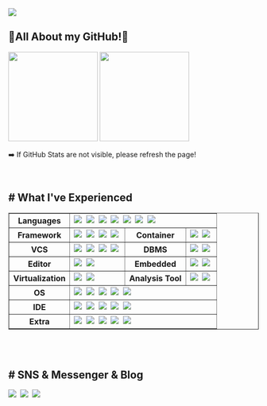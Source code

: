 <img src="https://capsule-render.vercel.app/api?type=Waving&color=FF0040&height=200&section=header&text=Welcome to Leona's GitHub!%&fontSize=40&fontColor=FFFFFF&fontAlign=65&fontAlignY=41" />


<h2>💎All About my GitHub!💎</h2>

<p align="left">
<img height="180em" src="https://github-readme-stats-pedz-alimhanhan.vercel.app/api?username=alimhanhan&theme=radical&show_icons=true&include_all_commits=true&count_private=true" />
<img height="180em" src="https://github-readme-stats-pedz-alimhanhan.vercel.app/api/top-langs/?username=alimhanhan&layout=compact&theme=dark&hide=jupyter%20notebook&langs_count=10&card_width=490" />
</p>
➡️ If GitHub Stats are not visible, please refresh the page!
</p>
<br>
<h2># What I've Experienced</h2>
<table border="1" style="width: 100%;">
  <tr>
    <th>Languages</th>
    <td colspan="3">
  <img src="https://img.shields.io/badge/C-A8B9CC?style=flat-square&logo=C&logoColor=white"/></a>&nbsp
  <img src="https://img.shields.io/badge/C++-00599C?style=flat-square&logo=C++&logoColor=white"/></a>&nbsp
  <img src="https://img.shields.io/badge/Java-007396?style=flat-square&logo=Java&logoColor=white"/></a>&nbsp
  <img src="https://img.shields.io/badge/JavaScript-F7DF1E?style=flat-square&logo=JavaScript&logoColor=white"/></a>&nbsp
  <img src="https://img.shields.io/badge/Python-3766AB?style=flat-square&logo=Python&logoColor=white"/></a>&nbsp
  <img src="https://img.shields.io/badge/Kotlin-7F52FF?style=flat-square&logo=Kotlin&logoColor=white"/></a>&nbsp
  <img src="https://img.shields.io/badge/Dart-0175C2?style=flat-square&logo=Dart&logoColor=white"/></a>&nbsp
</td>
  </tr>
  <tr>
    <th>Framework</th>
    <td><img src="https://img.shields.io/badge/Flask-000000?style=flat-square&logo=Flask&logoColor=white"/></a>&nbsp
  <img src="https://img.shields.io/badge/Spring Boot-6DB33F?style=flat-square&logo=springboot&logoColor=white"/></a>&nbsp
  <img src="https://img.shields.io/badge/Flutter-02569B?style=flat-square&logo=Flutter&logoColor=white"/></a>&nbsp
  <img src="https://img.shields.io/badge/Django-092E20?style=flat-square&logo=Django&logoColor=white"/></a>&nbsp</td>
    <th>Container</th>
    <td><img src="https://img.shields.io/badge/Docker-2496ED?style=flat-square&logo=Docker&logoColor=white"/></a>&nbsp
  <img src="https://img.shields.io/badge/Apache Tomcat-F8DC75?style=flat-square&logo=Apache Tomcat&logoColor=000000"/></a>&nbsp</td>
  </tr>
  <tr>
    <th>VCS</th>
    <td><img src="https://img.shields.io/badge/Notion-000000?style=flat-square&logo=Notion&logoColor=white"/></a>&nbsp
      <img src="https://img.shields.io/badge/Git-F05032?style=flat-square&logo=Git&logoColor=white"/></a>&nbsp
  <img src="https://img.shields.io/badge/GitHub-181717?style=flat-square&logo=GitHub&logoColor=white"/></a>&nbsp
  <img src="https://img.shields.io/badge/GitLab-FC6D26?style=flat-square&logo=GitLab&logoColor=white"/></a>&nbsp</td>
    <th>DBMS</th>
    <td><img src="https://img.shields.io/badge/Mysql-E6B91E?style=flat-square&logo=MySql&logoColor=000000"/></a>&nbsp
  <img src="https://img.shields.io/badge/SQLite-003B57?style=flat-square&logo=SQLite&logoColor=FFFFFF"/></a>&nbsp</td>
  </tr>
  <tr>
    <th>Editor</th>
    <td><img src="https://img.shields.io/badge/Sublime Text-FF9800?style=flat-square&logo=Sublime Text&logoColor=FFFFFF"/></a>&nbsp
  <img src="https://img.shields.io/badge/Visual Studio Code-007ACC?style=flat-square&logo=Visual Studio Code&logoColor=white"/></a>&nbsp</td>
    <th>Embedded</th>
    <td><img src="https://img.shields.io/badge/Raspberry Pi-A22846?style=flat-square&logo=Raspberry Pi&logoColor=white"/></a>&nbsp
  <img src="https://img.shields.io/badge/Arduino-00878F?style=flat-square&logo=Arduino&logoColor=white"/></a>&nbsp</td>
  </tr>
<tr>
  <th>Virtualization</th>
    <td><img src="https://img.shields.io/badge/VMware-607078?style=flat-square&logo=VMware&logoColor=white"/></a>&nbsp
  <img src="https://img.shields.io/badge/VirtualBox-183A61?style=flat-square&logo=VirtualBox&logoColor=white"/></a>&nbsp</td>
  <th>Analysis Tool</th>
  <td><img src="https://img.shields.io/badge/Burp Suite-00979D?style=flat-square&logo=Buefy&logoColor=white"/></a>&nbsp
  <img src="https://img.shields.io/badge/Wireshark-1679A7?style=flat-square&logo=wireshark&logoColor=white"/></a>&nbsp</td>
  </tr>
  <tr>
    <th>OS</th>
    <td colspan="3"><img src="https://img.shields.io/badge/Ubuntu-E95420?style=flat-square&logo=Ubuntu&logoColor=FFFFFF"/></a>&nbsp
  <img src="https://img.shields.io/badge/Linux-FCC624?style=flat-square&logo=Linux&logoColor=000000"/></a>&nbsp
  <img src="https://img.shields.io/badge/Kali Linux-557C94?style=flat-square&logo=Kali Linux&logoColor=white"/></a>&nbsp
  <img src="https://img.shields.io/badge/Windows-0078D4?style=flat-square&logo=Windows&logoColor=white"/></a>&nbsp
  <img src="https://img.shields.io/badge/Android-3DDC84?style=flat-square&logo=Android&logoColor=white"/></a>&nbsp</td>
  </tr>
   <tr>
    <th>IDE</th>
    <td colspan="3"><img src="https://img.shields.io/badge/Eclipse IDE-2C2255?style=flat-square&logo=Eclipse IDE&logoColor=FFFFFF"/></a>&nbsp
  <img src="https://img.shields.io/badge/Android Studio-3DDC84?style=flat-square&logo=Android Studio&logoColor=FFFFFF"/></a>&nbsp
  <img src="https://img.shields.io/badge/Visual Studio-5C2D91?style=flat-square&logo=Visual Studio&logoColor=white"/></a>&nbsp
  <img src="https://img.shields.io/badge/Jupyter-F37626?style=flat-square&logo=Jupyter&logoColor=white"/></a>&nbsp
  <img src="https://img.shields.io/badge/Pycharm-000000?style=flat-square&logo=Pycharm&logoColor=white"/></a>&nbsp</td>
  </tr>
  <tr>
  <th>Extra</th>
  <td colspan="3">
  <img src="https://img.shields.io/badge/pythonanywhere-1D9FD7?style=flat-square&logo=pythonanywhere&logoColor=white"/></a>&nbsp
  <img src="https://img.shields.io/badge/CSS-1572B6?style=flat-square&logo=CSS3&logoColor=white"/></a>&nbsp
  <img src="https://img.shields.io/badge/HTML5-E34F26?style=flat-square&logo=HTML5&logoColor=white"/></a>&nbsp
  <img src="https://img.shields.io/badge/Amazon AWS-232F3E?style=flat-square&logo=Amazon AWS&logoColor=white"/></a>&nbsp
  <img src="https://img.shields.io/badge/SketchUp Viewer-005F9E?style=flat-square&logo=SketchUp&logoColor=white"/></a>&nbsp</td>
  </tr>
</table>
<br><br>

<h2># SNS & Messenger & Blog</h2>
<p>
  <a href="https://alim11.tistory.com/"><img src="https://img.shields.io/badge/Personal%20Blog-000000?style=flat-square&logo=Tistory&logoColor=white&link=https://alim11.tistory.com"/></a>&nbsp
  <a href="https://www.instagram.com/convertme11/"><img src="https://img.shields.io/badge/Instagram-E4405F?style=flat-square&logo=Instagram&logoColor=white&link=https://www.instagram.com/hye_inisfree/"/></a>&nbsp
  <a href="mailto:alim11@naver.com"><img src="https://img.shields.io/badge/Naver Mail-03C75A?style=flat-square&logo=Naver&logoColor=white&link=alim11@naver.com"/></a>
</p>
